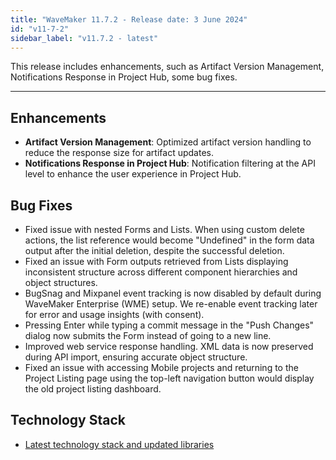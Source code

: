 ```yaml
---
title: "WaveMaker 11.7.2 - Release date: 3 June 2024"
id: "v11-7-2"
sidebar_label: "v11.7.2 - latest"
---
```


This release includes enhancements, such as Artifact Version Management, Notifications Response in Project Hub, some bug fixes.

---

## Enhancements

- **Artifact Version Management**: Optimized artifact version handling to reduce the response size for artifact updates.
- **Notifications Response in Project Hub**: Notification filtering at the API level to enhance the user experience in Project Hub.

## Bug Fixes

- Fixed issue with nested Forms and Lists. When using custom delete actions, the list reference would become "Undefined" in the form data output after the initial deletion, despite the successful deletion.
- Fixed an issue with Form outputs retrieved from Lists displaying inconsistent structure across different component hierarchies and object structures.
- BugSnag and Mixpanel event tracking is now disabled by default during WaveMaker Enterprise (WME) setup. We re-enable event tracking later for error and usage insights (with consent).
- Pressing Enter while typing a commit message in the "Push Changes" dialog now submits the Form instead of going to a new line.
- Improved web service response handling. XML data is now preserved during API import, ensuring accurate object structure.
- Fixed an issue with accessing Mobile projects and returning to the Project Listing page using the top-left navigation button would display the old project listing dashboard.

## Technology Stack

- [Latest technology stack and updated libraries](/learn/wavemaker-release-notes#technology-stack)